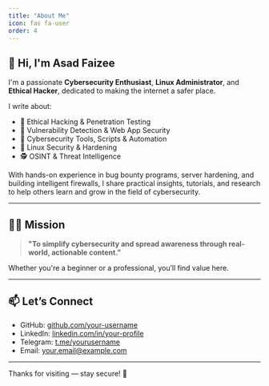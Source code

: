 ```yaml
---
title: "About Me"
icon: fas fa-user
order: 4
---
```


## 👋 Hi, I'm Asad Faizee

I'm a passionate **Cybersecurity Enthusiast**, **Linux Administrator**, and **Ethical Hacker**, dedicated to making the internet a safer place.

I write about:

- 🔐 Ethical Hacking & Penetration Testing  
- 🧠 Vulnerability Detection & Web App Security  
- 📜 Cybersecurity Tools, Scripts & Automation  
- 🐧 Linux Security & Hardening  
- 🕵️ OSINT & Threat Intelligence

With hands-on experience in bug bounty programs, server hardening, and building intelligent firewalls, I share practical insights, tutorials, and research to help others learn and grow in the field of cybersecurity.

---

## 🧑‍💻 Mission

> **"To simplify cybersecurity and spread awareness through real-world, actionable content."**

Whether you're a beginner or a professional, you’ll find value here.

---

## 📫 Let’s Connect

- GitHub: [github.com/your-username](https://github.com/your-username)  
- LinkedIn: [linkedin.com/in/your-profile](https://linkedin.com/in/your-profile)  
- Telegram: [t.me/yourusername](https://t.me/yourusername)  
- Email: your.email@example.com  

---

Thanks for visiting — stay secure! 🔐
